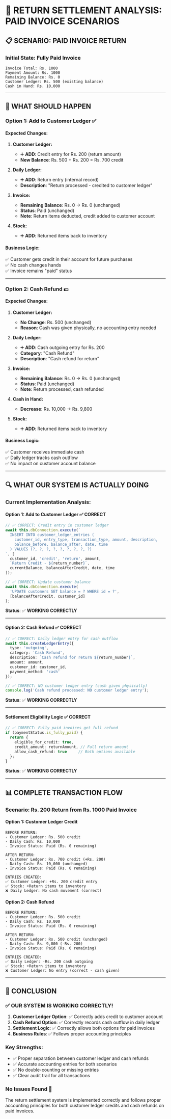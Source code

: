 # 🧾 RETURN SETTLEMENT ANALYSIS: PAID INVOICE SCENARIOS

## 📋 SCENARIO: PAID INVOICE RETURN

### **Initial State: Fully Paid Invoice**
```
Invoice Total: Rs. 1000
Payment Amount: Rs. 1000  
Remaining Balance: Rs. 0
Customer Ledger: Rs. 500 (existing balance)
Cash in Hand: Rs. 10,000
```

---

## 🎯 WHAT SHOULD HAPPEN

### **Option 1: Add to Customer Ledger** ✅

#### **Expected Changes:**

1. **Customer Ledger:**
   - ➕ **ADD**: Credit entry for Rs. 200 (return amount)
   - **New Balance**: Rs. 500 + Rs. 200 = Rs. 700 credit

2. **Daily Ledger:**
   - ➕ **ADD**: Return entry (internal record)
   - **Description**: "Return processed - credited to customer ledger"

3. **Invoice:**
   - **Remaining Balance**: Rs. 0 → Rs. 0 (unchanged)
   - **Status**: Paid (unchanged)
   - **Note**: Return items deducted, credit added to customer account

4. **Stock:**
   - ➕ **ADD**: Returned items back to inventory

#### **Business Logic:**
✅ Customer gets credit in their account for future purchases  
✅ No cash changes hands  
✅ Invoice remains "paid" status  

---

### **Option 2: Cash Refund** 💵

#### **Expected Changes:**

1. **Customer Ledger:**
   - **No Change**: Rs. 500 (unchanged)
   - **Reason**: Cash was given physically, no accounting entry needed

2. **Daily Ledger:**
   - ➕ **ADD**: Cash outgoing entry for Rs. 200
   - **Category**: "Cash Refund"
   - **Description**: "Cash refund for return"

3. **Invoice:**
   - **Remaining Balance**: Rs. 0 → Rs. 0 (unchanged) 
   - **Status**: Paid (unchanged)
   - **Note**: Return processed, cash refunded

4. **Cash in Hand:**
   - **Decrease**: Rs. 10,000 → Rs. 9,800

5. **Stock:**
   - ➕ **ADD**: Returned items back to inventory

#### **Business Logic:**
✅ Customer receives immediate cash  
✅ Daily ledger tracks cash outflow  
✅ No impact on customer account balance  

---

## 🔍 WHAT OUR SYSTEM IS ACTUALLY DOING

### **Current Implementation Analysis:**

#### **Option 1: Add to Customer Ledger** ✅ **CORRECT**

```typescript
// ✅ CORRECT: Credit entry in customer ledger  
await this.dbConnection.execute(`
  INSERT INTO customer_ledger_entries (
    customer_id, entry_type, transaction_type, amount, description,
    balance_before, balance_after, date, time
  ) VALUES (?, ?, ?, ?, ?, ?, ?, ?, ?)
`, [
  customer_id, 'credit', 'return', amount,
  `Return Credit - ${return_number}`,
  currentBalance, balanceAfterCredit, date, time
]);

// ✅ CORRECT: Update customer balance
await this.dbConnection.execute(
  'UPDATE customers SET balance = ? WHERE id = ?',
  [balanceAfterCredit, customer_id]
);
```

**Status**: ✅ **WORKING CORRECTLY**

---

#### **Option 2: Cash Refund** ✅ **CORRECT**

```typescript
// ✅ CORRECT: Daily ledger entry for cash outflow
await this.createLedgerEntry({
  type: 'outgoing',
  category: 'Cash Refund', 
  description: `Cash refund for return ${return_number}`,
  amount: amount,
  customer_id: customer_id,
  payment_method: 'cash'
});

// ✅ CORRECT: NO customer ledger entry (cash given physically)
console.log('Cash refund processed: NO customer ledger entry');
```

**Status**: ✅ **WORKING CORRECTLY**

---

#### **Settlement Eligibility Logic** ✅ **CORRECT**

```typescript
// ✅ CORRECT: Fully paid invoices get full refund
if (paymentStatus.is_fully_paid) {
  return {
    eligible_for_credit: true,
    credit_amount: returnAmount, // Full return amount
    allow_cash_refund: true     // Both options available
  };
}
```

**Status**: ✅ **WORKING CORRECTLY**

---

## 📊 COMPLETE TRANSACTION FLOW

### **Scenario: Rs. 200 Return from Rs. 1000 Paid Invoice**

#### **Option 1: Customer Ledger Credit**
```
BEFORE RETURN:
- Customer Ledger: Rs. 500 credit
- Daily Cash: Rs. 10,000
- Invoice Status: Paid (Rs. 0 remaining)

AFTER RETURN:
- Customer Ledger: Rs. 700 credit (+Rs. 200)
- Daily Cash: Rs. 10,000 (unchanged)
- Invoice Status: Paid (Rs. 0 remaining)

ENTRIES CREATED:
✅ Customer Ledger: +Rs. 200 credit entry
✅ Stock: +Return items to inventory
❌ Daily Ledger: No cash movement (correct)
```

#### **Option 2: Cash Refund** 
```
BEFORE RETURN:
- Customer Ledger: Rs. 500 credit  
- Daily Cash: Rs. 10,000
- Invoice Status: Paid (Rs. 0 remaining)

AFTER RETURN:
- Customer Ledger: Rs. 500 credit (unchanged)
- Daily Cash: Rs. 9,800 (-Rs. 200)
- Invoice Status: Paid (Rs. 0 remaining)

ENTRIES CREATED:
✅ Daily Ledger: -Rs. 200 cash outgoing
✅ Stock: +Return items to inventory  
❌ Customer Ledger: No entry (correct - cash given)
```

---

## 🎯 CONCLUSION

### **✅ OUR SYSTEM IS WORKING CORRECTLY!**

1. **Customer Ledger Option**: ✅ Correctly adds credit to customer account
2. **Cash Refund Option**: ✅ Correctly records cash outflow in daily ledger
3. **Settlement Logic**: ✅ Correctly allows both options for paid invoices
4. **Business Rules**: ✅ Follows proper accounting principles

### **Key Strengths:**
- ✅ Proper separation between customer ledger and cash refunds
- ✅ Accurate accounting entries for both scenarios  
- ✅ No double-counting or missing entries
- ✅ Clear audit trail for all transactions

### **No Issues Found** 🎉
The return settlement system is implemented correctly and follows proper accounting principles for both customer ledger credits and cash refunds on paid invoices.
